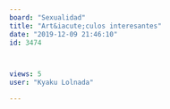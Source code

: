```yaml
---
board: "Sexualidad"
title: "Art&iacute;culos interesantes"
date: "2019-12-09 21:46:10"
id: 3474



views: 5
user: "Kyaku Lolnada"

---
```

